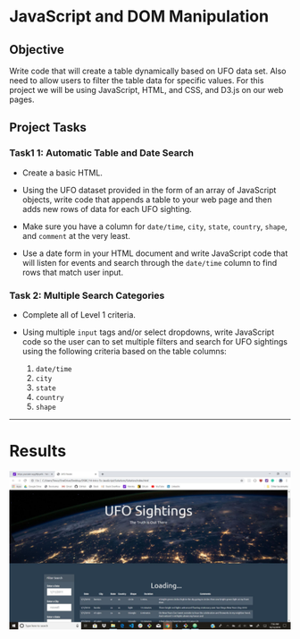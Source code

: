 # JavaScript and DOM Manipulation

## Objective

Write code that will create a table dynamically based on UFO data set. Also need to allow  users to filter the table data for specific values. For this project we will be using JavaScript, HTML, and CSS, and D3.js on our web pages.

## Project Tasks

### Task1 1: Automatic Table and Date Search

* Create a basic HTML.

* Using the UFO dataset provided in the form of an array of JavaScript objects, write code that appends a table to your web page and then adds new rows of data for each UFO sighting.

* Make sure you have a column for `date/time`, `city`, `state`, `country`, `shape`, and `comment` at the very least.

* Use a date form in your HTML document and write JavaScript code that will listen for events and search through the `date/time` column to find rows that match user input.

### Task 2: Multiple Search Categories

* Complete all of Level 1 criteria.

* Using multiple `input` tags and/or select dropdowns, write JavaScript code so the user can to set multiple filters and search for UFO sightings using the following criteria based on the table columns:

  1. `date/time`
  2. `city`
  3. `state`
  4. `country`
  5. `shape`

- - -

# Results
![Web Page App Screen.jpg](Images/capture1.jpg)
